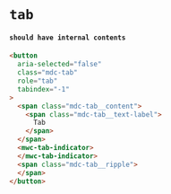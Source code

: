 # `tab`

#### `should have internal contents`

```html
<button
  aria-selected="false"
  class="mdc-tab"
  role="tab"
  tabindex="-1"
>
  <span class="mdc-tab__content">
    <span class="mdc-tab__text-label">
      Tab
    </span>
  </span>
  <mwc-tab-indicator>
  </mwc-tab-indicator>
  <span class="mdc-tab__ripple">
  </span>
</button>

```

